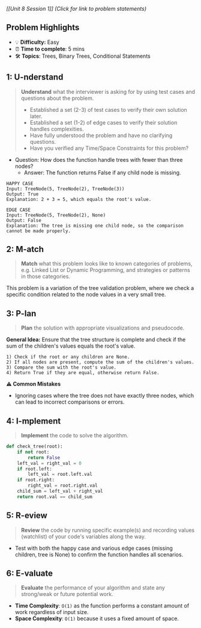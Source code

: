 *[[Unit 8 Session 1]] (Click for link to problem statements)*

## Problem Highlights

* 💡 **Difficulty:** Easy
* ⏰ **Time to complete**: 5 mins
* 🛠️ **Topics**: Trees, Binary Trees, Conditional Statements
    
## 1: U-nderstand

> **Understand** what the interviewer is asking for by using test cases and questions about the problem.
> - Established a set (2-3) of test cases to verify their own solution later.
> - Established a set (1-2) of edge cases to verify their solution handles complexities.
> - Have fully understood the problem and have no clarifying questions.
> - Have you verified any Time/Space Constraints for this problem?

- Question: How does the function handle trees with fewer than three nodes?
    - Answer: The function returns False if any child node is missing.

```
HAPPY CASE
Input: TreeNode(5, TreeNode(2), TreeNode(3))
Output: True
Explanation: 2 + 3 = 5, which equals the root's value.

EDGE CASE
Input: TreeNode(5, TreeNode(2), None)
Output: False
Explanation: The tree is missing one child node, so the comparison cannot be made properly.
```
 
## 2: M-atch

> **Match** what this problem looks like to known categories of problems, e.g. Linked List or Dynamic Programming, and strategies or patterns in those categories.

This problem is a variation of the tree validation problem, where we check a specific condition related to the node values in a very small tree.

## 3: P-lan

> **Plan** the solution with appropriate visualizations and pseudocode.

**General Idea:** Ensure that the tree structure is complete and check if the sum of the children's values equals the root's value.

```
1) Check if the root or any children are None.
2) If all nodes are present, compute the sum of the children's values.
3) Compare the sum with the root's value.
4) Return True if they are equal, otherwise return False.
```

**⚠️ Common Mistakes**

- Ignoring cases where the tree does not have exactly three nodes, which can lead to incorrect comparisons or errors.

## 4: I-mplement

> **Implement** the code to solve the algorithm.

```python
def check_tree(root):
    if not root:
        return False
    left_val = right_val = 0
    if root.left:
        left_val = root.left.val
    if root.right:
        right_val = root.right.val           
    child_sum = left_val + right_val          
    return root.val == child_sum
```

## 5: R-eview

> **Review** the code by running specific example(s) and recording values (watchlist) of your code's variables along the way.

- Test with both the happy case and various edge cases (missing children, tree is None) to confirm the function handles all scenarios.

## 6: E-valuate

> **Evaluate** the performance of your algorithm and state any strong/weak or future potential work.

* **Time Complexity**: `O(1)` as the function performs a constant amount of work regardless of input size.
* **Space Complexity**: `O(1)` because it uses a fixed amount of space.
